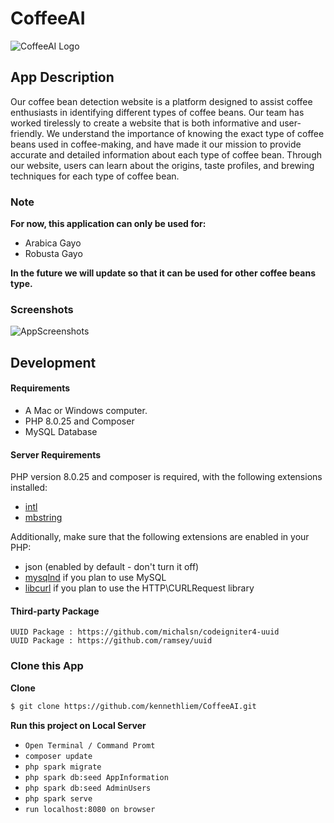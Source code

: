 # CoffeeAI
![CoffeeAI Logo](![image](https://user-images.githubusercontent.com/69246482/224529928-3adf048c-ce3f-4647-9077-f370c7b2ded7.png)
)

## App Description
Our coffee bean detection website is a platform designed to assist coffee enthusiasts in identifying different types of coffee beans. Our team has worked tirelessly to create a website that is both informative and user-friendly. We understand the importance of knowing the exact type of coffee beans used in coffee-making, and have made it our mission to provide accurate and detailed information about each type of coffee bean. Through our website, users can learn about the origins, taste profiles, and brewing techniques for each type of coffee bean.

### Note
<b>For now, this application can only be used for: </b>
- Arabica Gayo
- Robusta Gayo

<b>In the future we will update so that it can be used for other coffee beans type.</b>

### Screenshots
![AppScreenshots](![image](https://user-images.githubusercontent.com/69246482/224529673-b68d91b4-c21b-4674-b109-7884e7445f8a.png)
)


## Development

#### Requirements
* A Mac or Windows computer.
* PHP 8.0.25 and Composer
* MySQL Database

#### Server Requirements

PHP version 8.0.25 and composer is required, with the following extensions installed:

- [intl](http://php.net/manual/en/intl.requirements.php)
- [mbstring](http://php.net/manual/en/mbstring.installation.php)

Additionally, make sure that the following extensions are enabled in your PHP:

- json (enabled by default - don't turn it off)
- [mysqlnd](http://php.net/manual/en/mysqlnd.install.php) if you plan to use MySQL
- [libcurl](http://php.net/manual/en/curl.requirements.php) if you plan to use the HTTP\CURLRequest library

#### Third-party Package
```
UUID Package : https://github.com/michalsn/codeigniter4-uuid
UUID Package : https://github.com/ramsey/uuid
```

### Clone this App

**Clone**
```bash
$ git clone https://github.com/kennethliem/CoffeeAI.git
```

**Run this project on Local Server**
* `Open Terminal / Command Promt`
* `composer update`
* `php spark migrate`
* `php spark db:seed AppInformation`
* `php spark db:seed AdminUsers`
* `php spark serve`
* `run localhost:8080 on browser`
